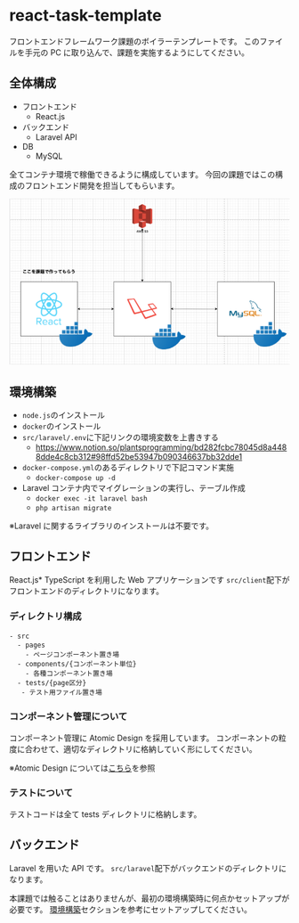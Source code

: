 # react-task-template

フロントエンドフレームワーク課題のボイラーテンプレートです。
このファイルを手元の PC に取り込んで、課題を実施するようにしてください。

## 全体構成

- フロントエンド
  - React.js
- バックエンド
  - Laravel API
- DB
  - MySQL

全てコンテナ環境で稼働できるように構成しています。
今回の課題ではこの構成のフロントエンド開発を担当してもらいます。

![課題の全体構成](./task_architecture.png)

## 環境構築

- `node.js`のインストール
- `docker`のインストール
- `src/laravel/.env`に下記リンクの環境変数を上書きする
  - https://www.notion.so/plantsprogramming/bd282fcbc78045d8a4488dde4c8cb312#98ffd52be53947b090346637bb32dde1
- `docker-compose.yml`のあるディレクトリで下記コマンド実施
  - `docker-compose up -d`
- Laravel コンテナ内でマイグレーションの実行し、テーブル作成
  - `docker exec -it laravel bash`
  - `php artisan migrate`

※Laravel に関するライブラリのインストールは不要です。

## フロントエンド

React.js\* TypeScript を利用した Web アプリケーションです
`src/client`配下がフロントエンドのディレクトリになります。

### ディレクトリ構成

```
- src
  - pages
    - ページコンポーネント置き場
  - components/{コンポーネント単位}
    - 各種コンポーネント置き場
  - tests/{page区分}
   - テスト用ファイル置き場
```

### コンポーネント管理について

コンポーネント管理に Atomic Design を採用しています。
コンポーネントの粒度に合わせて、適切なディレクトリに格納していく形にしてください。

※Atomic Design については[こちら](https://blog.spacemarket.com/code/atomic-design%E3%82%92%E4%BD%BF%E3%81%A3%E3%81%A6react%E3%82%B3%E3%83%B3%E3%83%9D%E3%83%BC%E3%83%8D%E3%83%B3%E3%83%88%E3%82%92%E5%86%8D%E8%A8%AD%E8%A8%88%E3%81%97%E3%81%9F%E8%A9%B1/)を参照

### テストについて

テストコードは全て tests ディレクトリに格納します。

## バックエンド

Laravel を用いた API です。
`src/laravel`配下がバックエンドのディレクトリになります。

本課題では触ることはありませんが、最初の環境構築時に何点かセットアップが必要です。
[環境構築](#環境構築)セクションを参考にセットアップしてください。
